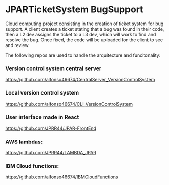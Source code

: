 # JPARTicketSystem BugSupport
Cloud computing project consisting in the creation of ticket system for bug support. A client creates a ticket stating that a bug was found in their code, then a L2 dev assigns the ticket to a L3 dev, which will work to find and resolve the bug. Once fixed, the code will be uploaded for the client to see and review.


The following repos are used to handle the arquitecture and funcitonality:

### Version control system central server
https://github.com/alfonso46674/CentralServer_VersionControlSystem

### Local version control system
https://github.com/alfonso46674/CLI_VersionControlSystem

### User interface made in React
https://github.com/JPRR44/JPAR-FrontEnd

### AWS lambdas:
https://github.com/JPRR44/LAMBDA_JPAR

### IBM Cloud functions:
https://github.com/alfonso46674/IBMCloudFunctions
